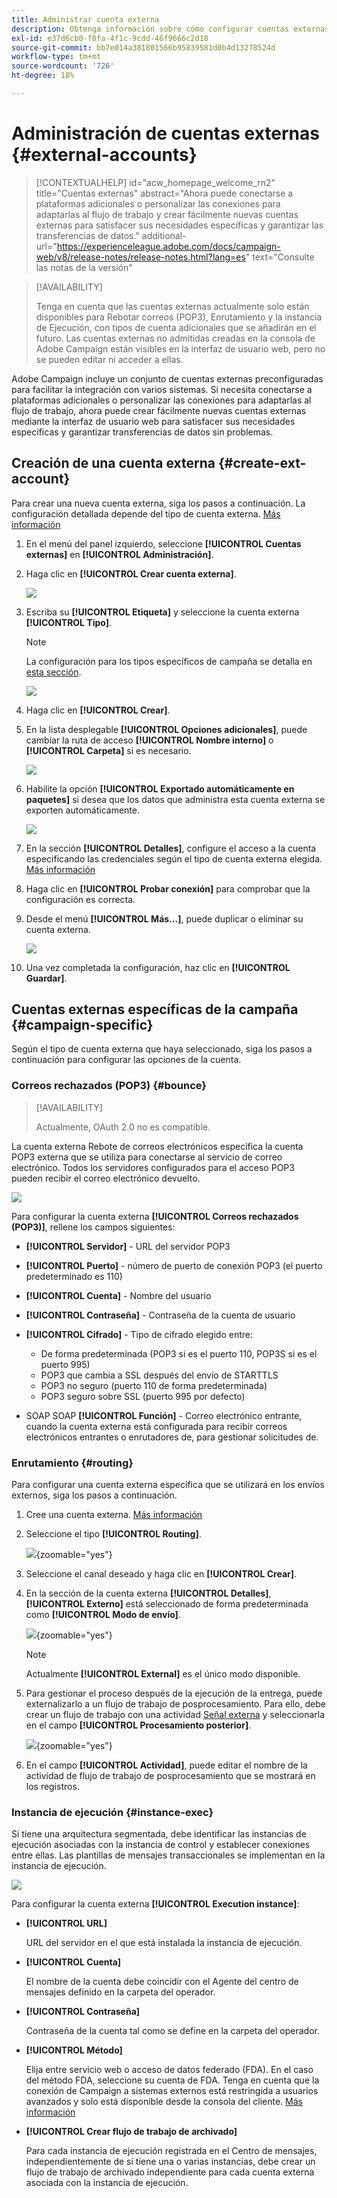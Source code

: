 ```yaml
---
title: Administrar cuenta externa
description: Obtenga información sobre cómo configurar cuentas externas
exl-id: e37d6cb0-f8fa-4f1c-9cdd-46f9666c2d18
source-git-commit: bb7e014a381801566b95839581d0b4d13278524d
workflow-type: tm+mt
source-wordcount: '726'
ht-degree: 18%

---
```


# Administración de cuentas externas {#external-accounts}

>[!CONTEXTUALHELP]
>id="acw_homepage_welcome_rn2"
>title="Cuentas externas"
>abstract="Ahora puede conectarse a plataformas adicionales o personalizar las conexiones para adaptarlas al flujo de trabajo y crear fácilmente nuevas cuentas externas para satisfacer sus necesidades específicas y garantizar las transferencias de datos."
>additional-url="https://experienceleague.adobe.com/docs/campaign-web/v8/release-notes/release-notes.html?lang=es" text="Consulte las notas de la versión"

>[!AVAILABILITY]
>
> Tenga en cuenta que las cuentas externas actualmente solo están disponibles para Rebotar correos (POP3), Enrutamiento y la instancia de Ejecución, con tipos de cuenta adicionales que se añadirán en el futuro.
> Las cuentas externas no admitidas creadas en la consola de Adobe Campaign están visibles en la interfaz de usuario web, pero no se pueden editar ni acceder a ellas.

Adobe Campaign incluye un conjunto de cuentas externas preconfiguradas para facilitar la integración con varios sistemas. Si necesita conectarse a plataformas adicionales o personalizar las conexiones para adaptarlas al flujo de trabajo, ahora puede crear fácilmente nuevas cuentas externas mediante la interfaz de usuario web para satisfacer sus necesidades específicas y garantizar transferencias de datos sin problemas.

## Creación de una cuenta externa {#create-ext-account}

Para crear una nueva cuenta externa, siga los pasos a continuación. La configuración detallada depende del tipo de cuenta externa. [Más información](#campaign-specific)

1. En el menú del panel izquierdo, seleccione **[!UICONTROL Cuentas externas]** en **[!UICONTROL Administración]**.

1. Haga clic en **[!UICONTROL Crear cuenta externa]**.

   ![](assets/external_account_create_1.png)

1. Escriba su **[!UICONTROL Etiqueta]** y seleccione la cuenta externa **[!UICONTROL Tipo]**.

   >[!NOTE]
   >
   >La configuración para los tipos específicos de campaña se detalla en [esta sección](#campaign-specific).

   ![](assets/external_account_create_2.png)

1. Haga clic en **[!UICONTROL Crear]**.

1. En la lista desplegable **[!UICONTROL Opciones adicionales]**, puede cambiar la ruta de acceso **[!UICONTROL Nombre interno]** o **[!UICONTROL Carpeta]** si es necesario.

   ![](assets/external_account_create_3.png)

1. Habilite la opción **[!UICONTROL Exportado automáticamente en paquetes]** si desea que los datos que administra esta cuenta externa se exporten automáticamente. <!--Exported where??-->

   ![](assets/external_account_create_exported.png)

1. En la sección **[!UICONTROL Detalles]**, configure el acceso a la cuenta especificando las credenciales según el tipo de cuenta externa elegida. [Más información](#bounce)

1. Haga clic en **[!UICONTROL Probar conexión]** para comprobar que la configuración es correcta.

1. Desde el menú **[!UICONTROL Más...]**, puede duplicar o eliminar su cuenta externa.

   ![](assets/external_account_create_4.png)

1. Una vez completada la configuración, haz clic en **[!UICONTROL Guardar]**.

## Cuentas externas específicas de la campaña {#campaign-specific}

Según el tipo de cuenta externa que haya seleccionado, siga los pasos a continuación para configurar las opciones de la cuenta.

### Correos rechazados (POP3) {#bounce}

>[!AVAILABILITY]
>
> Actualmente, OAuth 2.0 no es compatible.

La cuenta externa Rebote de correos electrónicos especifica la cuenta POP3 externa que se utiliza para conectarse al servicio de correo electrónico. Todos los servidores configurados para el acceso POP3 pueden recibir el correo electrónico devuelto.

![](assets/external_account_bounce.png)

Para configurar la cuenta externa **[!UICONTROL Correos rechazados (POP3)]**, rellene los campos siguientes:

* **[!UICONTROL Servidor]** - URL del servidor POP3

* **[!UICONTROL Puerto]** - número de puerto de conexión POP3 (el puerto predeterminado es 110)

* **[!UICONTROL Cuenta]** - Nombre del usuario

* **[!UICONTROL Contraseña]** - Contraseña de la cuenta de usuario

* **[!UICONTROL Cifrado]** - Tipo de cifrado elegido entre:

   * De forma predeterminada (POP3 si es el puerto 110, POP3S si es el puerto 995)
   * POP3 que cambia a SSL después del envío de STARTTLS
   * POP3 no seguro (puerto 110 de forma predeterminada)
   * POP3 seguro sobre SSL (puerto 995 por defecto)

* SOAP SOAP **[!UICONTROL Función]** - Correo electrónico entrante, cuando la cuenta externa está configurada para recibir correos electrónicos entrantes o enrutadores de, para gestionar solicitudes de.

### Enrutamiento {#routing}

Para configurar una cuenta externa específica que se utilizará en los envíos externos, siga los pasos a continuación.

1. Cree una cuenta externa. [Más información](../administration/external-account.md#create-ext-account)

1. Seleccione el tipo **[!UICONTROL Routing]**.

   ![](assets/external-account-routing.png){zoomable="yes"}

1. Seleccione el canal deseado y haga clic en **[!UICONTROL Crear]**.

1. En la sección de la cuenta externa **[!UICONTROL Detalles]**, **[!UICONTROL Externo]** está seleccionado de forma predeterminada como **[!UICONTROL Modo de envío]**.

   ![](assets/external-account-delivery-mode.png){zoomable="yes"}

   >[!NOTE]
   >
   >Actualmente **[!UICONTROL External]** es el único modo disponible.

1. Para gestionar el proceso después de la ejecución de la entrega, puede externalizarlo a un flujo de trabajo de posprocesamiento. Para ello, debe crear un flujo de trabajo con una actividad [Señal externa](../workflows/activities/external-signal.md) y seleccionarla en el campo **[!UICONTROL Procesamiento posterior]**.

   ![](assets/external-account-post-processing.png){zoomable="yes"}

1. En el campo **[!UICONTROL Actividad]**, puede editar el nombre de la actividad de flujo de trabajo de posprocesamiento que se mostrará en los registros. <!--you can edit the name of the activity that will be created if you add an external or bulk delivery to a workflow-->


### Instancia de ejecución {#instance-exec}

Si tiene una arquitectura segmentada, debe identificar las instancias de ejecución asociadas con la instancia de control y establecer conexiones entre ellas. Las plantillas de mensajes transaccionales se implementan en la instancia de ejecución.

![](assets/external_account_exec.png)

Para configurar la cuenta externa **[!UICONTROL Execution instance]**:

* **[!UICONTROL URL]**

  URL del servidor en el que está instalada la instancia de ejecución.

* **[!UICONTROL Cuenta]**

  El nombre de la cuenta debe coincidir con el Agente del centro de mensajes definido en la carpeta del operador.

* **[!UICONTROL Contraseña]**

  Contraseña de la cuenta tal como se define en la carpeta del operador.

* **[!UICONTROL Método]**

  Elija entre servicio web o acceso de datos federado (FDA).
En el caso del método FDA, seleccione su cuenta de FDA. Tenga en cuenta que la conexión de Campaign a sistemas externos está restringida a usuarios avanzados y solo está disponible desde la consola del cliente. [Más información](https://experienceleague.adobe.com/en/docs/campaign/campaign-v8/connect/fda#_blank)

* **[!UICONTROL Crear flujo de trabajo de archivado]**

  Para cada instancia de ejecución registrada en el Centro de mensajes, independientemente de si tiene una o varias instancias, debe crear un flujo de trabajo de archivado independiente para cada cuenta externa asociada con la instancia de ejecución.
